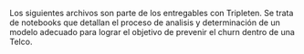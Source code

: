 Los siguientes archivos son parte de los entregables con Tripleten. Se trata de notebooks que detallan el proceso de analisis y determinación de un modelo adecuado para lograr el objetivo de prevenir el churn dentro de una Telco.